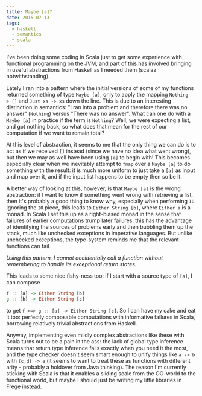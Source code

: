 ```yaml
---
title: Maybe [a]? 
date: 2015-07-13
tags: 
  - haskell
  - semantics
  - scala
---
```


I've been doing some coding in Scala just to get some experience with functional programming on the JVM, and part of
this has involved bringing in useful abstractions from Haskell as I needed them (scalaz notwithstanding).

Lately I ran into a pattern where the initial versions of some of my functions returned something of type `Maybe [a]`,
only to apply the mapping `Nothing -> []` and `Just xs -> xs` down the line. This is due to an interesting distinction
in semantics: "I ran into a problem and therefore there was no answer" (`Nothing`) versus "There was no answer". What can
one do with a `Maybe [a]` in practice if the term is `Nothing`? Well, we were expecting a list, and got nothing back, so
what does that mean for the rest of our computation if we want to remain total?

At this level of abstraction, it seems to me that the only thing we can do is to act as if we received `[]` instead
(since we have no idea what went wrong), but then we may as well have been using `[a]` to begin with! This becomes
especially clear when we inevitably attempt to `fmap` over a `Maybe [a]` to do something with the result: it is much more
uniform to just take a `[a]` as input and map over it, and if the input list happens to be empty then so be it. 

A better way of looking at this, however, is that `Maybe [a]` is the wrong abstraction: if I want to know if something
went wrong with retrieving a list, then it's probably a good thing to know why, especially when performing `IO`.
Ignoring the `IO` piece, this leads to `Either String [b]`, where `Either a` is a monad. In Scala I set this up as a
right-biased monad in the sense that failures of earlier computations trump later failures: this has the advantage of
identifying the sources of problems early and then bubbling them up the stack, much like unchecked exceptions in
imperative languages. But unlike unchecked exceptions, the type-system reminds me that the relevant functions can fail.

*Using this pattern, I cannot accidentally call a function without remembering to handle its exceptional return states.*

This leads to some nice fishy-ness too: if I start with a source type of `[a]`, I can compose

```haskell
f :: [a] -> Either String [b]
g :: [b] -> Either String [c]
```

to get `f >=> g :: [a] -> Either String [c]`. So I can have my cake and eat it too: perfectly composable computations
with informative failures in Scala, borrowing relatively trivial abstractions from Haskell.

Anyway, implementing even mildly complex abstractions like these with Scala turns out to be a pain in the ass: the lack
of global type inference means that return type inference fails exactly when you need it the most, and the type checker
doesn't seem smart enough to unify things like `a -> b` with `(c,d) -> e` (it seems to want to treat these as functions with
different arity - probably a holdover from Java thinking). The reason I'm currently sticking with Scala is that it
enables a sliding scale from the OO-world to the functional world, but maybe I should just be writing my little
libraries in Frege instead.

